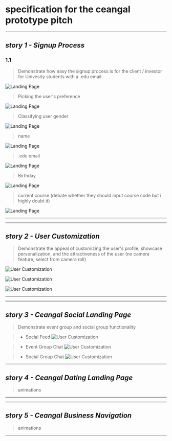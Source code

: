 # specification for the ceangal prototype pitch

---
## _story 1 -  Signup Process_
### 1.1

> Demonstrate how easy the signup process is for the client / investor for Univesity students with a .edu email

![Landing Page](assets/mockupassetv2/0_signup.png)

> Picking the user's preference

![Landing Page](assets/mockupassetv2/1_signup.png)

> Classifying user gender

![Landing Page](assets/mockupassetv2/2_signup.png)

> name

![Landing Page](assets/mockupassetv2/3_signup.png)

> .edu email

![Landing Page](assets/mockupassetv2/4_signup.png)

> Birthday

![Landing Page](assets/mockupassetv2/5_signup.png)

> current course (debate whether they should input course code but i highly doubt it)

![Landing Page](assets/mockupassetv2/6_signup.png)

---

---
## _story 2 - User Customization_
> Demonstrate the appeal of customizing the user's profile, showcase personalization, and the attractiveness of the user (no camera feature, select from camera roll)

![User Customization](assets/mockupassetv2/andrew_no_photo.png)

![User Customization](assets/mockupassetv2/andrew_other_See.png)

![User Customization](assets/mockupassetv2/andrew_photo_loaded.png)

---

---
## _story 3 - Ceangal Social Landing Page_
> Demonstrate event group and social group functionality 

> - Social Feed
![User Customization](assets/mockupassetv2/Ceangal_social.png)

> - Event Group Chat
![User Customization](assets/mockupassetv2/Electric_tonight.png)

> - Social Group Chat 
![User Customization](assets/mockupassetv2/LGBTQ_chat.png)



---
## _story 4 - Ceangal Dating Landing Page_ 
> animations

[myimage]: relative/urls/cool/image.jpg "if you need a title, it's here"
[myimage]: relative/urls/cool/image.jpg "if you need a title, it's here"
---

---
## _story 5 - Ceangal Business Navigation_ 
> animations

[myimage]: relative/urls/cool/image.jpg "if you need a title, it's here"
[myimage]: relative/urls/cool/image.jpg "if you need a title, it's here"
---


